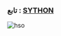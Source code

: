 ### تابع : [SYTHON](https://t.me/scsss7) ###

![hso](https://te.legra.ph/file/80ff0951e619289e99c79.jpg)
